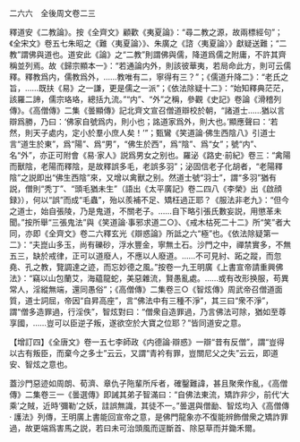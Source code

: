 二六六　全後周文卷二三

釋道安《二教論》。按《全齊文》顧歡《夷夏論》：“尋二教之源，故兩標經句”；《全宋文》卷五七朱昭之《難〈夷夏論〉》、朱廣之《諮〈夷夏論〉》獻疑送難；“二教”謂佛與道也。道安此《論》之“二教”則謂佛與儒，降道爲儒之附庸，不許其齊稱並列焉。故《歸宗顯本一》：“若通論内外，則該彼華夷，若局命此方，則可云儒釋。釋教爲内，儒教爲外，……教唯有二，寧得有三？”；《儒道升降二》：“老氏之旨，……既扶《易》之一謙，更是儒之一派”；《依法除疑十二》：“始知釋典茫茫，該羅二諦，儒宗珞珞，總括九流。”“内”、“外”之稱，參觀《史記》卷論《滑稽列傳》。《高僧傳》二集《曇顯傳》記北齊文宣召僧道辯校於朝，“諸道士……猶以言辯爲勝，乃曰：‘佛家自號爲内，則小也；詺道家爲外，則大也。’顯應聲曰：‘若然，則天子處内，定小於羣小庶人矣！’”；甄鸞《笑道論·佛生西陰八》引道士言“道生於東”，爲“陽”、爲“男”，“佛生於西”，爲“陰”、爲“女”；號“内”、名“外”，亦正可附會《易·家人》説爲男女之别也。羅泌《路史·前紀》卷三：“禽陽而獸陰，老陽而釋陰，是故釋誤多毛，老誤多羽”；泌固信老子化胡者，“老陽釋陰”之説即出“佛生西陰”來，又增以禽獸之别。然道士號“羽士”，謂“多羽”猶有説，僧則“秃丁”、“頭毛猶未生”（語出《太平廣記》卷二四八《李榮》出《啟顔録》），何以“誤”而成“毛蟲”，殆以羨補不足、矯枉過正耶？《服法非老九》：“但今之道士，始自張陵，乃是鬼道，不關老子。……自下略引張氏數妄説，用懲革未聞。”按所舉“三張鬼法”與《笑道論·事邪求道二○》、《戒木枯死二十二》所“笑”者大同，亦即《全齊文》卷二六釋玄光《辯惑論》所詆之六“極”也。《依法除疑第一二》：“夫崑山多玉，尚有礫砂，浮水豐金，寧無土石。沙門之中，禪禁實多，不無五三，缺於戒律，正可以道廢人，不應以人廢道。……不可見紂、跖之蹤，而忽堯、孔之教，覽調達之迹，而忘妙德之風。”按卷一九王明廣《上書宣帝請重興佛法》：“竊以山包蘭艾，海藴龍蛇，美惡雜流，賢愚亂處。……或有改形换服，苟異常人，淫縱無端，還同愚俗”；《高僧傳》二集卷三○《智炫傳》周武帝召僧道面質，道士詞屈，帝因“自昇高座”，言“佛法中有三種不淨”，其三曰“衆不淨”，謂“僧多造罪過，行淫佚”，智炫對曰：“僧衆自造罪過，乃言佛法可除，猶如至尊享國，……豈可以臣逆子叛，遂欲空於大寶之位耶？”皆同道安之意。

【增訂四】《全唐文》卷一五七李師政《内德論·辯惑》一辯“昔有反僧”，謂“豈得以古有叛臣，而棄今之多士”云云，又謂“青衿有罪，豈關尼父之失”云云，即道安、智炫之意也。

蓋沙門惡迹如周朗、荀濟、章仇子陁輩所斥者，確鑿難諱，甚且聚衆作亂，《高僧傳》二集卷三一《曇選傳》即誡其弟子智滿曰：“自佛法東流，矯詐非少，前代‘大乘’之賊，近時‘彌勒’之妖，詿誤無識，其徒不一。”曇選與僧勔、智炫均入《高僧傳·
護法》列傳，王明廣上書能回宣帝之意，是佛門龍象亦不復能辨飾僧衆之矯詐罪過，故更端爲害馬之説，若曰未可治頭風而逕斷首、除惡草而并鋤禾爾。